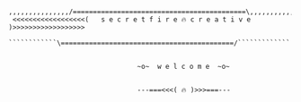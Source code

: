          ,,,,,,,,,,,,,,,/===========================================\,,,,,,,,,,,,,,,,
     <<<<<<<<<<<<<<<<<<(   s e c r e t f i r e 🔥 c r e a t i v e   )>>>>>>>>>>>>>>>>>>
            ````````````\===========================================/`````````````
            
        
                                    ~o~  w e l c o m e  ~o~                     
                     
                          
                                    ---===<<<( 🔥 )>>>===---                                  
